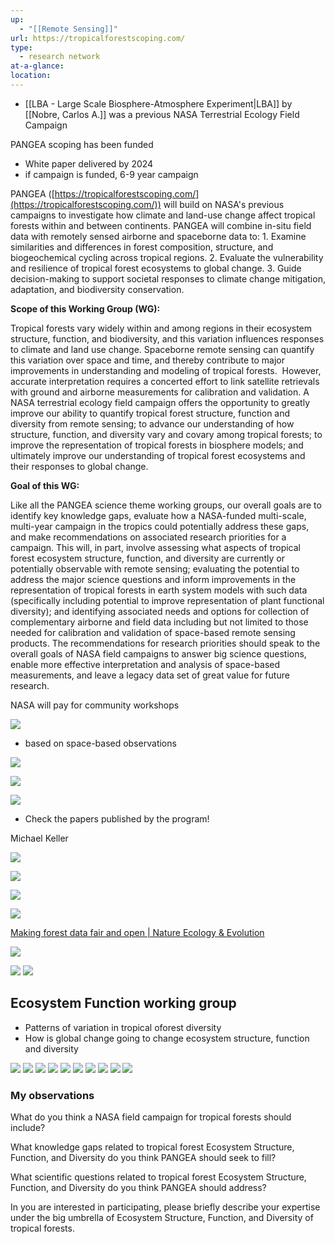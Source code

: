 ```yaml
---
up:
  - "[[Remote Sensing]]"
url: https://tropicalforestscoping.com/
type:
  - research network
at-a-glance: 
location:
---
```

- [[LBA - Large Scale Biosphere-Atmosphere Experiment|LBA]] by [[Nobre, Carlos A.]] was a previous NASA Terrestrial Ecology Field Campaign 

PANGEA scoping has been funded
- White paper delivered by 2024
- if campaign is funded, 6-9 year campaign

PANGEA ([https://tropicalforestscoping.com/](https://tropicalforestscoping.com/)) will build on NASA's previous campaigns to investigate how climate and land-use change affect tropical forests within and between continents. PANGEA will combine in-situ field data with remotely sensed airborne and spaceborne data to: 1. Examine similarities and differences in forest composition, structure, and biogeochemical cycling across tropical regions. 2. Evaluate the vulnerability and resilience of tropical forest ecosystems to global change. 3. Guide decision-making to support societal responses to climate change mitigation, adaptation, and biodiversity conservation.    

**Scope of this Working Group (WG):**

Tropical forests vary widely within and among regions in their ecosystem structure, function, and biodiversity, and this variation influences responses to climate and land use change. Spaceborne remote sensing can quantify this variation over space and time, and thereby contribute to major improvements in understanding and modeling of tropical forests.  However, accurate interpretation requires a concerted effort to link satellite retrievals with ground and airborne measurements for calibration and validation. A NASA terrestrial ecology field campaign offers the opportunity to greatly improve our ability to quantify tropical forest structure, function and diversity from remote sensing; to advance our understanding of how structure, function, and diversity vary and covary among tropical forests; to improve the representation of tropical forests in biosphere models; and ultimately improve our understanding of tropical forest ecosystems and their responses to global change.  

**Goal of this WG:**

Like all the PANGEA science theme working groups, our overall goals are to identify key knowledge gaps, evaluate how a NASA-funded multi-scale, multi-year campaign in the tropics could potentially address these gaps, and make recommendations on associated research priorities for a campaign. This will, in part, involve assessing what aspects of tropical forest ecosystem structure, function, and diversity are currently or potentially observable with remote sensing; evaluating the potential to address the major science questions and inform improvements in the representation of tropical forests in earth system models with such data (specifically including potential to improve representation of plant functional diversity); and identifying associated needs and options for collection of complementary airborne and field data including but not limited to those needed for calibration and validation of space-based remote sensing products. The recommendations for research priorities should speak to the overall goals of NASA field campaigns to answer big science questions, enable more effective interpretation and analysis of space-based measurements, and leave a legacy data set of great value for future research.

NASA will pay for community workshops

![](https://i.imgur.com/zKVr5Ri.png)
- based on space-based observations

![](https://i.imgur.com/wAOkVKT.png)

![](https://i.imgur.com/vsbJZti.png)

![](https://i.imgur.com/RudrYaX.png)

- Check the papers published by the program!

Michael Keller

![](https://i.imgur.com/YcDp1X4.png)

![](https://i.imgur.com/bAMdMFc.png)

![](https://i.imgur.com/fDofoFE.png)


![](https://i.imgur.com/mzjYHdv.png)

[Making forest data fair and open | Nature Ecology & Evolution](https://www.nature.com/articles/s41559-022-01738-7)

![](https://i.imgur.com/MqiPv91.png)


![](https://i.imgur.com/xiLtOD7.png)
![](https://i.imgur.com/YK6rJZ7.png)

## Ecosystem Function working group

- Patterns of variation in tropical oforest diversity
- How is global change going to change ecosystem structure, function and diversity


![](https://i.imgur.com/5i1VQsg.png)
![](https://i.imgur.com/61nOyf6.png)
![](https://i.imgur.com/qC9mc6M.png)
![](https://i.imgur.com/VYbxIgr.png)
![](https://i.imgur.com/Y8SErwb.png)
![](https://i.imgur.com/jVR8Ohy.png)
![](https://i.imgur.com/ZMe3tFR.png)
![](https://i.imgur.com/YO7FOlj.png)
![](https://i.imgur.com/las9dXl.png)
![](https://i.imgur.com/dOU6Cb9.png)


### My observations


What do you think a NASA field campaign for tropical forests should include?

What knowledge gaps related to tropical forest Ecosystem Structure, Function, and Diversity do you think PANGEA should seek to fill? 

What scientific questions related to tropical forest Ecosystem Structure, Function, and Diversity do you think PANGEA should address?  

In you are interested in participating, please briefly describe your expertise under the big umbrella of Ecosystem Structure, Function, and Diversity of tropical forests.  
